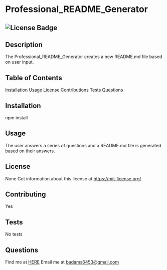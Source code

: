 
# Professional_README_Generator 
## ![License Badge](https://shields.io/badge/license-None-green) 
## Description 
The Professional_README_Generator creates a new README.md file based on user input. 
## Table of Contents 
[Installation](#installation) 
[Usage](#usage) 
[License](#license) 
[Contributions](#contributions) 
[Tests](#tests) 
[Questions](#questions) 
## Installation 
npm install 
## Usage 
The user answers a series of questions and a README.md file is generated based on their answers. 
## License 
None 
Get information about this license at https://mit-license.org/ 
## Contributing 
Yes 
## Tests
No tests 
## Questions 
Find me at [HERE](http://github.com/BrainAtoms) 
Email me at badams6453@gmail.com

  